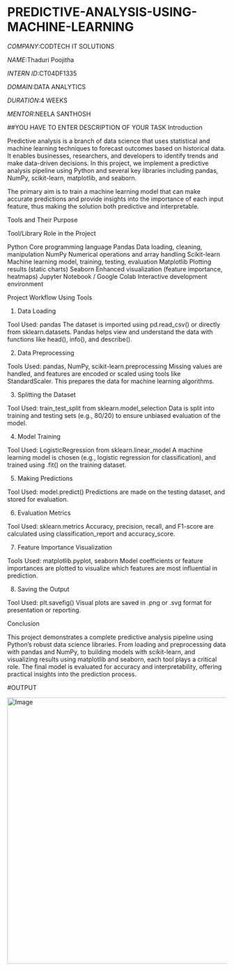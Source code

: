 # PREDICTIVE-ANALYSIS-USING-MACHINE-LEARNING

*COMPANY*:CODTECH IT SOLUTIONS

*NAME*:Thaduri Poojitha

*INTERN ID*:CT04DF1335

*DOMAIN*:DATA ANALYTICS

*DURATION*:4 WEEKS

*MENTOR*:NEELA SANTHOSH

 ##YOU HAVE TO ENTER DESCRIPTION OF YOUR TASK Introduction

Predictive analysis is a branch of data science that uses statistical and machine learning techniques to forecast outcomes based on historical data. It enables businesses, researchers, and developers to identify trends and make data-driven decisions. In this project, we implement a predictive analysis pipeline using Python and several key libraries including pandas, NumPy, scikit-learn, matplotlib, and seaborn.

The primary aim is to train a machine learning model that can make accurate predictions and provide insights into the importance of each input feature, thus making the solution both predictive and interpretable.

Tools and Their Purpose

Tool/Library	Role in the Project

Python	Core programming language
Pandas	Data loading, cleaning, manipulation
NumPy	Numerical operations and array handling
Scikit-learn	Machine learning model, training, testing, evaluation
Matplotlib	Plotting results (static charts)
Seaborn	Enhanced visualization (feature importance, heatmaps)
Jupyter Notebook / Google Colab	Interactive development environment

Project Workflow Using Tools

1. Data Loading

Tool Used: pandas
The dataset is imported using pd.read_csv() or directly from sklearn.datasets. Pandas helps view and understand the data with functions like head(), info(), and describe().

2. Data Preprocessing

Tools Used: pandas, NumPy, scikit-learn.preprocessing
Missing values are handled, and features are encoded or scaled using tools like StandardScaler. This prepares the data for machine learning algorithms.

3. Splitting the Dataset

Tool Used: train_test_split from sklearn.model_selection
Data is split into training and testing sets (e.g., 80/20) to ensure unbiased evaluation of the model.

4. Model Training

Tool Used: LogisticRegression from sklearn.linear_model
A machine learning model is chosen (e.g., logistic regression for classification), and trained using .fit() on the training dataset.

5. Making Predictions

Tool Used: model.predict()
Predictions are made on the testing dataset, and stored for evaluation.

6. Evaluation Metrics

Tool Used: sklearn.metrics
Accuracy, precision, recall, and F1-score are calculated using classification_report and accuracy_score.

7. Feature Importance Visualization

Tools Used: matplotlib.pyplot, seaborn
Model coefficients or feature importances are plotted to visualize which features are most influential in prediction.

8. Saving the Output

Tool Used: plt.savefig()
Visual plots are saved in .png or .svg format for presentation or reporting.

Conclusion

This project demonstrates a complete predictive analysis pipeline using Python’s robust data science libraries. From loading and preprocessing data with pandas and NumPy, to building models with scikit-learn, and visualizing results using matplotlib and seaborn, each tool plays a critical role. The final model is evaluated for accuracy and interpretability, offering practical insights into the prediction process.

#OUTPUT

<img width="611" alt="Image" src="https://github.com/user-attachments/assets/d3248fdf-8bd5-4fd9-94fd-cb194fe995e3" />
